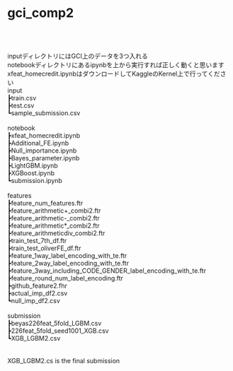 # gci_comp2
<br><br><br>
inputディレクトリにはGCI上のデータを3つ入れる<br>
notebookディレクトリにあるipynbを上から実行すれば正しく動くと思います<br>
xfeat_homecredit.ipynbはダウンロードしてKaggleのKernel上で行ってください<br>
input<br>
┣train.csv<br>
┣test.csv<br>
┗sample_submission.csv<br>
<br>
notebook<br>
┣xfeat_homecredit.ipynb<br>
┣Additional_FE.ipynb<br>
┣Null_importance.ipynb<br>
┣Bayes_parameter.ipynb<br>
┣LightGBM.ipynb<br>
┣XGBoost.ipynb<br>
┗submission.ipynb<br>
<br>
features<br>
┣feature_num_features.ftr<br>
┣feature_arithmetic+_combi2.ftr<br>
┣feature_arithmetic-_combi2.ftr<br>
┣feature_arithmetic*_combi2.ftr<br>
┣feature_arithmeticdiv_combi2.ftr<br>
┣train_test_7th_df.ftr<br>
┣train_test_oliverFE_df.ftr<br>
┣feature_1way_label_encoding_with_te.ftr<br>
┣feature_2way_label_encoding_with_te.ftr<br>
┣feature_3way_including_CODE_GENDER_label_encoding_with_te.ftr<br>
┣feature_round_num_label_encoding.ftr<br>
┣github_feature2.fhr<br>
┣actual_imp_df2.csv<br>
┗null_imp_df2.csv<br>
<br>
submission<br>
┣beyas226feat_5fold_LGBM.csv<br>
┣226feat_5fold_seed1001_XGB.csv<br>
┗XGB_LGBM2.csv<br>
<br>
<br>XGB_LGBM2.cs is the final submission
